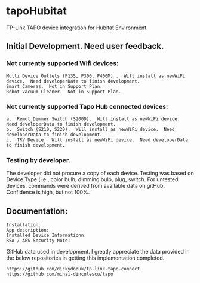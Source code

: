 # tapoHubitat
TP-Link TAPO device integration for Hubitat Environment.
## Initial Development.  Need user feedback.

### Not currently supported Wifi devices:
	Multi Device Outlets (P135, P300, P400M) .  Will install as newWiFi device.  Need developerData to finish development.
	Smart Cameras.  Not in Support Plan.
 	Robot Vacuum Cleaner.  Not in Support Plan.

### Not currently supported Tapo Hub connected devices:
	a.	Remot Dimmer Switch (S200D).  Will install as newWiFi device.  Need developerData to finish development.
 	b.	Switch (S210, S220).  Will install as newWiFi device.  Need developerData to finish development.
  	c.	TRV Device.  Will install as newWiFi device.  Need developerData to finish development.

### Testing by developer.
The developer did not procure a copy of each device.  Testing was based on Device Type (i.e., color bulh, dimming bulb, plug, switch.  For untested devices, commands were derived from available data on gitHub.  Confidence is high, but not 100%.

## Documentation:

	Installation:
 	App description:
  	Installed Device Informationn:
   	RSA / AES Security Note: 
	
 	
 
GitHub data used in development.  I greatly appreciate the data provided in the below repositories in getting this implementation completed.

	https://github.com/dickydoouk/tp-link-tapo-connect
	https://github.com/mihai-dinculescu/tapo
 
